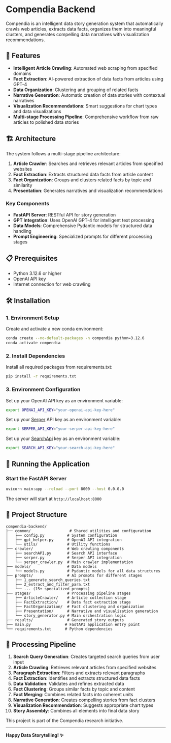 # Compendia Backend

Compendia is an intelligent data story generation system that automatically crawls web articles, extracts data facts, organizes them into meaningful clusters, and generates compelling data narratives with visualization recommendations.

## 🚀 Features

- **Intelligent Article Crawling**: Automated web scraping from specified domains
- **Fact Extraction**: AI-powered extraction of data facts from articles using GPT-4
- **Data Organization**: Clustering and grouping of related facts
- **Narrative Generation**: Automatic creation of data stories with contextual narratives
- **Visualization Recommendations**: Smart suggestions for chart types and data visualizations
- **Multi-stage Processing Pipeline**: Comprehensive workflow from raw articles to polished data stories

## 🏗️ Architecture

The system follows a multi-stage pipeline architecture:

1. **Article Crawler**: Searches and retrieves relevant articles from specified websites
2. **Fact Extraction**: Extracts structured data facts from article content
3. **Fact Organization**: Groups and clusters related facts by topic and similarity
4. **Presentation**: Generates narratives and visualization recommendations

### Key Components

- **FastAPI Server**: RESTful API for story generation
- **GPT Integration**: Uses OpenAI GPT-4 for intelligent text processing
- **Data Models**: Comprehensive Pydantic models for structured data handling
- **Prompt Engineering**: Specialized prompts for different processing stages

## 📋 Prerequisites

- Python 3.12.6 or higher
- OpenAI API key
- Internet connection for web crawling

## 🛠️ Installation

### 1. Environment Setup

Create and activate a new conda environment:

```bash
conda create --no-default-packages -n compendia python=3.12.6
conda activate compendia
```

### 2. Install Dependencies

Install all required packages from requirements.txt:

```bash
pip install -r requirements.txt
```

### 3. Environment Configuration

Set up your OpenAI API key as an environment variable:

```bash
export OPENAI_API_KEY="your-openai-api-key-here"
```

Set up your [Serper](https://serper.dev/) API key as an environment variable:

```bash
export SERPER_API_KEY="your-serper-api-key-here"
```
Set up your [SearchApi](https://www.searchapi.io/) key as an environment variable:

```bash
export SEARCH_API_KEY="your-search-api-key-here"
```

## 🚀 Running the Application

### Start the FastAPI Server

```bash
uvicorn main:app --reload --port 8000 --host 0.0.0.0
```

The server will start at `http://localhost:8000`


## 📁 Project Structure

```
compendia-backend/
├── common/                 # Shared utilities and configuration
│   ├── config.py          # System configuration
│   ├── gpt_helper.py      # OpenAI API integration
│   └── utils/             # Utility functions
├── crawler/               # Web crawling components
│   ├── searchAPI.py       # Search API interface
│   ├── serper.py          # Serper API integration
│   └── serper_crawler.py  # Main crawler implementation
├── models/                # Data models
│   └── models.py          # Pydantic models for all data structures
├── prompts/               # AI prompts for different stages
│   ├── 1_generate_search_queries.txt
│   ├── 2_extract_and_filter_para.txt
│   └── ... (15+ specialized prompts)
├── stages/                # Processing pipeline stages
│   ├── ArticleCrawler/    # Article collection stage
│   ├── FactExtraction/    # Data fact extraction stage
│   ├── FactOrganization/  # Fact clustering and organization
│   ├── Presentation/      # Narrative and visualization generation
│   └── story_generator.py # Main orchestration logic
├── results/               # Generated story outputs
├── main.py               # FastAPI application entry point
└── requirements.txt      # Python dependencies
```

## 🔄 Processing Pipeline

1. **Search Query Generation**: Creates targeted search queries from user input
2. **Article Crawling**: Retrieves relevant articles from specified websites
3. **Paragraph Extraction**: Filters and extracts relevant paragraphs
4. **Fact Extraction**: Identifies and extracts structured data facts
5. **Data Validation**: Validates and refines extracted data
6. **Fact Clustering**: Groups similar facts by topic and content
7. **Fact Merging**: Combines related facts into coherent units
8. **Narrative Generation**: Creates compelling stories from fact clusters
9. **Visualization Recommendation**: Suggests appropriate chart types
10. **Story Assembly**: Combines all elements into final data story

This project is part of the Compendia research initiative.

---

**Happy Data Storytelling! ✨**
